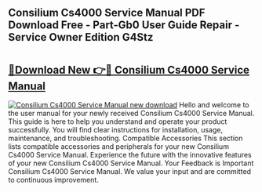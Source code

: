 ## Consilium Cs4000 Service Manual PDF Download Free - Part-Gb0 User Guide Repair - Service Owner Edition G4Stz

# <h2><a href="http://bc38070.oget.top/?id=Consilium+Cs4000+Service+Manual">🔗Download New 👉🔴 Consilium Cs4000 Service Manual</a></h2>

[![Consilium Cs4000 Service Manual new download](https://i.imgur.com/5g1atiW.png)](http://bc38070.oget.top/?id=Consilium+Cs4000+Service+Manual)
Hello and welcome to the user manual for your newly received Consilium Cs4000 Service Manual. This guide is here to help you understand and operate your product successfully. You will find clear instructions for installation, usage, maintenance, and troubleshooting. Compatible Accessories This section lists compatible accessories and peripherals for your new Consilium Cs4000 Service Manual. Experience the future with the innovative features of your new Consilium Cs4000 Service Manual. Your Feedback is Important Consilium Cs4000 Service Manual. We value your input and are committed to continuous improvement.
